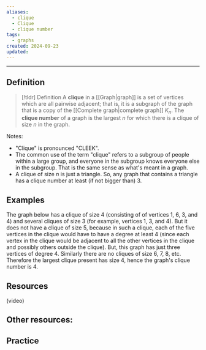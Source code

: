 ```yaml
---
aliases:
  - clique
  - Clique
  - clique number
tags:
  - graphs
created: 2024-09-23
updated:
---
```

---
## Definition 

> [!tldr] Definition
> A **clique** in a [[Graph|graph]] is a set of vertices which are all pairwise adjacent; that is, it is a subgraph of the graph that is a copy of the [[Complete graph|complete graph]] $K_n$. The **clique number** of a graph is the largest $n$ for which there is a clique of size $n$ in the graph. 

Notes: 
* "Clique" is pronounced "CLEEK". 
* The common use of the term "clique" refers to a subgroup of people within a large group, and everyone in the subgroup knows everyone else in the subgroup. That is the same sense as what's meant in a graph. 
* A clique of size $n$ is just a triangle. So, any graph that contains a triangle has a clique number at least (if not bigger than) $3$. 

## Examples

The graph below has a clique of size 4 (consisting of of vertices 1, 6, 3, and 4) and several cliques of size 3 (for example, vertices 1, 3, and 4). But it does not have a clique of size 5, because in such a clique, each of the five vertices in the clique would have to have a degree at least 4 (since each vertex in the clique would be adjacent to all the other vertices in the clique and possibly others outside the clique). But, this graph has just three vertices of degree 4. Similarly there are no cliques of size 6, 7, 8, etc. Therefore the largest clique present has size 4, hence the graph's clique number is 4. 


## Resources 

(video)

Other resources: 
- 

## Practice 

